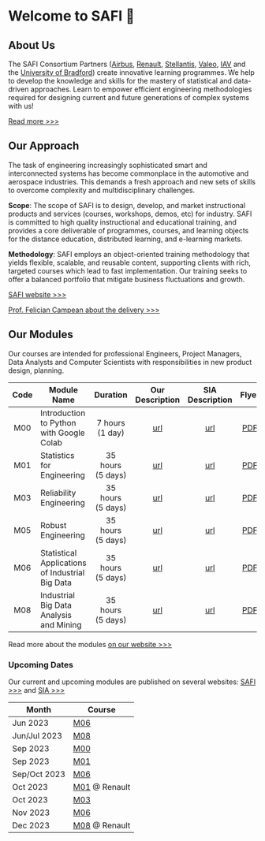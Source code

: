 # Welcome to SAFI :wave:

## About Us

The SAFI Consortium Partners ([Airbus][1], [Renault][2], [Stellantis][3], [Valeo][4], [IAV][5] and the [University of Bradford][6]) create innovative learning programmes. We help to develop the knowledge and skills for the mastery of statistical and data-driven approaches. Learn to empower efficient engineering methodologies required for designing current and future generations of complex systems with us!

[Read more >>>][7]



## Our Approach

The task of engineering increasingly sophisticated smart and interconnected systems has become commonplace in the automotive and aerospace industries. This demands a fresh approach and new sets of skills to overcome complexity and multidisciplinary challenges.

**Scope**: The scope of SAFI is to design, develop, and market instructional products and services (courses, workshops, demos, etc) for industry. SAFI is committed to high quality instructional and educational training, and provides a core deliverable of programmes, courses, and learning objects for the distance education, distributed learning, and e-learning markets.

**Methodology**: SAFI employs an object-oriented training methodology that yields flexible, scalable, and reusable content, supporting clients with rich, targeted courses which lead to fast implementation. Our training seeks to offer a balanced portfolio that mitigate business fluctuations and growth.

[SAFI website >>>][8]

[Prof. Felician Campean about the delivery >>>][9]



## Our Modules

Our courses are intended for professional Engineers, Project Managers, Data Analysts and Computer Scientists with responsibilities in new product design, planning.

| Code | Module Name                                     | Duration             | Our<br>Description | SIA<br>Description | Flyer     |
| :--: | ----------------------------------------------- | :------------------: | :----------------: | :----------------: | :-------: |
| M00  | Introduction to Python with Google Colab        | 7 hours<br>(1 day)   | [url][25]          | [url][10]          | [PDF][16] |
| M01  | Statistics for Engineering                      | 35 hours<br>(5 days) | [url][26]          | [url][11]          | [PDF][17] |
| M03  | Reliability Engineering                         | 35 hours<br>(5 days) | [url][27]          | [url][12]          | [PDF][18] |
| M05  | Robust Engineering                              | 35 hours<br>(5 days) | [url][28]          | [url][13]          | [PDF][19] |
| M06  | Statistical Applications of Industrial Big Data | 35 hours<br>(5 days) | [url][29]          | [url][14]          | [PDF][20] |
| M08  | Industrial Big Data Analysis and Mining         | 35 hours<br>(5 days) | [url][30]          | [url][15]          | [PDF][21] |

Read more about the modules [on our website >>>][22]


### Upcoming Dates

Our current and upcoming modules are published on several websites: [SAFI >>>][23] and [SIA >>>][24]

| Month        | Course              |
| ------------ | ------------------- |
| Jun 2023     | [M06][29]           |
| Jun/Jul 2023 | [M08][30]           |
| Sep 2023     | [M00][25]           |
| Sep 2023     | [M01][26]           |
| Sep/Oct 2023 | [M06][29]           |
| Oct 2023     | [M01][26] @ Renault |
| Oct 2023     | [M03][27]           |
| Nov 2023     | [M06][29]           |
| Dec 2023     | [M08][30] @ Renault |



<!-- LINKS -->
[1]: https://www.airbus.com/en 'Airbus'
[2]: https://www.renaultgroup.com/en/ 'Renault'
[3]: https://www.stellantis.com/en 'Stellantis'
[4]: https://www.valeo.com/en/ 'Valeo'
[5]: https://www.iav.com/en/ 'IAV'
[6]: https://bradford.ac.uk/ 'University of Bradford'
[7]: https://www.bradford.ac.uk/automotive-research-centre/safi/about-us/ 'SAFI: About Us'
[8]: https://www.bradford.ac.uk/automotive-research-centre/safi/ 'SAFI'
[9]: https://www.linkedin.com/feed/update/urn:li:activity:6987023976128507904 'LinkedIn: Felician Campean about SAFI'
[10]: https://www.sia.fr/formations/13-introduction-to-python-with-google-colab-safi-m0 'SIA: About M0'
[11]: https://www.sia.fr/formations/8-statistics-for-engineering 'SIA: About M1'
[12]: https://www.sia.fr/formations/9-statistics-for-engineering-safi-m3 'SIA: About M3'
[13]: https://www.sia.fr/formations/10-robust-engineering 'SIA: About M5'
[14]: https://www.sia.fr/formations/11-statistical-applications-of-industrial-big-data-safi-m6 'SIA: About M6'
[15]: https://www.sia.fr/formations/14-industrial-big-data-analysis-and-mining-safi-m8 'SIA: About M8'
[16]: https://www.sia.fr/medias/files_medias/flyer_safi_m0_maj07-01-2022.pdf 'SIA: M0 PDF Flyer'
[17]: https://www.sia.fr/medias/files_medias/flyer_safi_m1_maj_22-07-2022.pdf 'SIA: M1 PDF Flyer'
[18]: https://www.sia.fr/medias/files_medias/flyer_safi_m3_maj_22-07-2022.pdf 'SIA: M3 PDF Flyer'
[19]: https://www.sia.fr/medias/files_medias/flyer_safi_m5_maj_07-01-2022.pdf 'SIA: M5 PDF Flyer'
[20]: https://www.sia.fr/medias/files_medias/flyer_safi_m6_maj_07-01-2021.pdf 'SIA: M6 PDF Flyer'
[21]: https://www.sia.fr/medias/files_medias/flyer_safi_m8_maj_07-01-2021.pdf 'SIA: M8 PDF Flyer'
[22]: https://www.bradford.ac.uk/automotive-research-centre/safi/safi-modules/ 'SAFI: Our Modules'
[23]: https://www.bradford.ac.uk/automotive-research-centre/safi/upcoming-dates/ 'SAFI: Upcoming Dates'
[24]: https://www.sia.fr/formations/ 'SIA: Upcoming Dates'
[25]: https://github.com/ub-safi/m00-intro-to-python-with-colab 'M00 Public Repository'
[26]: https://github.com/ub-safi/m01-statistics-for-engineering 'M01 Public Repository'
[27]: https://github.com/ub-safi/m03-reliability-engineering 'M03 Public Repository'
[28]: https://github.com/ub-safi/m05-robust-engineering 'M05 Public Repository'
[29]: https://github.com/ub-safi/m06-industrial-big-data-statistical-applications 'M06 Public Repository'
[30]: https://github.com/ub-safi/m08-industrial-big-data-analysis-and-mining 'M08 Public Repository'
